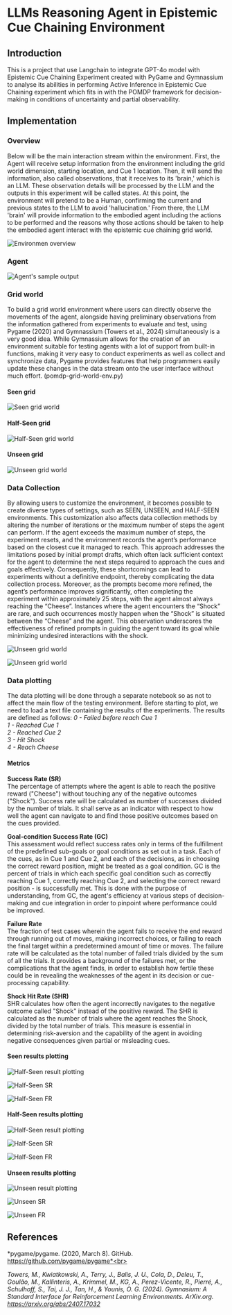# LLMs Reasoning Agent in Epistemic Cue Chaining Environment

## Introduction

This is a project that use Langchain to integrate GPT-4o model with Epistemic Cue Chaining Experiment created with PyGame and Gymnassium to analyse its abilities in performing Active Inference in Epistemic Cue Chaining experiment which fits in with the POMDP framework for decision-making in conditions of uncertainty and partial observability.

## Implementation

### Overview

Below will be the main interaction stream within the environment. First, the Agent will receive setup information from the environment including the grid world dimension, starting location, and Cue 1 location. Then, it will send the information, also called observations, that it receives to its 'brain,' which is an LLM. These observation details will be processed by the LLM and the outputs in this experiment will be called states. At this point, the environment will pretend to be a Human, confirming the current and previous states to the LLM to avoid 'hallucination.' From there, the LLM 'brain' will provide information to the embodied agent including the actions to be performed and the reasons why those actions should be taken to help the embodied agent interact with the epistemic cue chaining grid world.

![Environmen overview](/image/overview.png "This is Environment overview")


### Agent

![Agent's sample output](/image/sample-output.png "This is Agent's sample output")

### Grid world

To build a grid world environment where users can directly observe the movements of the agent, alongside having preliminary observations from the information gathered from experiments to evaluate and test, using Pygame (2020) and Gymnassium (Towers et al., 2024) simultaneously is a very good idea. While Gymnassium allows for the creation of an environment suitable for testing agents with a lot of support from built-in functions, making it very easy to conduct experiments as well as collect and synchronize data, Pygame provides features that help programmers easily update these changes in the data stream onto the user interface without much effort. (pomdp-grid-world-env.py)

#### Seen grid

![Seen grid world](/image/seen-grid-01.png "This is a Seen grid world with same experiment every time.")

#### Half-Seen grid

![Half-Seen grid world](/image/half-seen-grid.png "This is a Half-Seen grid with random agent's location and cues' location")

#### Unseen grid

![Unseen grid world](/image/unseen-grid.png "This is a Unseen grid with fully random locations.")

### Data Collection

By allowing users to customize the environment, it becomes possible to create diverse types of settings, such as SEEN, UNSEEN, and HALF-SEEN environments. This customization also affects data collection methods by altering the number of iterations or the maximum number of steps the agent can perform. If the agent exceeds the maximum number of steps, the experiment resets, and the environment records the agent’s performance based on the closest cue it managed to reach. This approach addresses the limitations posed by initial prompt drafts, which often lack sufficient context for the agent to determine the next steps required to approach the cues and goals effectively. Consequently, these shortcomings can lead to experiments without a definitive endpoint, thereby complicating the data collection process.
Moreover, as the prompts become more refined, the agent’s performance improves significantly, often completing the experiment within approximately 25 steps, with the agent almost always reaching the “Cheese”. Instances where the agent encounters the “Shock” are rare, and such occurrences mostly happen when the “Shock” is situated between the “Cheese” and the agent. This observation underscores the effectiveness of refined prompts in guiding the agent toward its goal while minimizing undesired interactions with the shock.

![Unseen grid world](/image/experiments-with-50steps.png "This is a Unseen grid with fully random locations.")

![Unseen grid world](/image/experiments-with-high-requirements.png "This is a Unseen grid with fully random locations.")


### Data plotting

The data plotting will be done through a separate notebook so as not to affect the main flow of the testing environment. Before starting to plot, we need to load a text file containing the results of the experiments. The results are defined as follows:
*0 - Failed before reach Cue 1 <br>
1 - Reached Cue 1 <br>
2 - Reached Cue 2 <br>
3 - Hit Shock <br>
4 - Reach Cheese <br>* 

#### Metrics
**Success Rate (SR)** <br>
The percentage of attempts where the agent is able to reach the positive reward ("Cheese") without touching any of the negative outcomes ("Shock"). Success rate will be calculated as number of successes divided by the number of trials. 
It shall serve as an indicator with respect to how well the agent can navigate to and find those positive outcomes based on the cues provided.

**Goal-condition Success Rate (GC)** <br>
This assessment would reflect success rates only in terms of the fulfillment of the predefined sub-goals or goal conditions as set out in a task. Each of the cues, as in Cue 1 and Cue 2, and each of the decisions, as in choosing the correct reward position, might be treated as a goal condition. GC is the percent of trials in which each specific goal condition  such as correctly reaching Cue 1, correctly reaching Cue 2, and selecting the correct reward position - is successfully met.
This is done with the purpose of understanding, from GC, the agent's efficiency at various steps of decision-making and cue integration in order to pinpoint where performance could be improved.

**Failure Rate** <br>
The fraction of test cases wherein the agent fails to receive the end reward through running out of moves, making incorrect choices, or failing to reach the final target within a predetermined amount of time or moves. The failure rate will be calculated as the total number of failed trials divided by the sum of all the trials. 
It provides a background of the failures met, or the complications that the agent finds, in order to establish how fertile these could be in revealing the weaknesses of the agent in its decision or cue-processing capability.

**Shock Hit Rate (SHR)** <br>
SHR calculates how often the agent incorrectly navigates to the negative outcome called "Shock" instead of the positive reward. The SHR is calculated as the number of trials where the agent reaches the Shock, divided by the total number of trials.
This measure is essential in determining risk-aversion and the capability of the agent in avoiding negative consequences given partial or misleading cues.


#### Seen results plotting

![Half-Seen result plotting](/image/seen/result.png "This is Seen's results plotting")

![Half-Seen SR](/image/seen/sr.png "This is Seen's SR plotting")


![Half-Seen FR](/image/seen/sr.png "This is Seen's FR plotting")

#### Half-Seen results plotting

![Half-Seen result plotting](/image/half-seen/result.png "This is Half-Seen's results plotting")



![Half-Seen SR](/image/half-seen/sr.png "This is Half-Seen's SR plotting")


![Half-Seen FR](/image/half-seen/sr.png "This is Half-Seen's FR plotting")


#### Unseen results plotting

![Unseen result plotting](/image/unseen/result.png "This is Unseen's results plotting")


![Unseen SR](/image/unseen/sr.png "This is Unseen's SR plotting")



![Unseen FR](/image/unseen/sr.png "This is Unseen's FR plotting")

## References
*pygame/pygame. (2020, March 8). GitHub. https://github.com/pygame/pygame*<br>

*Towers, M., Kwiatkowski, A., Terry, J., Balis, J. U., Cola, D., Deleu, T., Goulão, M., Kallinteris, A., Krimmel, M., KG, A., Perez-Vicente, R., Pierré, A., Schulhoff, S., Tai, J. J., Tan, H., & Younis, O. G. (2024). Gymnasium: A Standard Interface for Reinforcement Learning Environments. ArXiv.org. https://arxiv.org/abs/2407.17032* <br>
